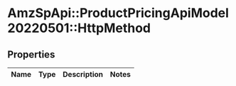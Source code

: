 # AmzSpApi::ProductPricingApiModel20220501::HttpMethod

## Properties
Name | Type | Description | Notes
------------ | ------------- | ------------- | -------------


